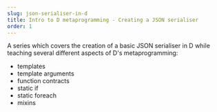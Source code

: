 ```yaml
---
slug: json-serialiser-in-d
title: Intro to D metaprogramming - Creating a JSON serialiser
order: 1
---
```


A series which covers the creation of a basic JSON serialiser in D
while teaching several different aspects of D's metaprogramming:

- templates
- template arguments
- function contracts
- static if
- static foreach
- mixins
